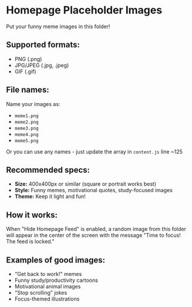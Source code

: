 # Homepage Placeholder Images

Put your funny meme images in this folder! 

## Supported formats:
- PNG (.png)
- JPG/JPEG (.jpg, .jpeg)
- GIF (.gif)

## File names:
Name your images as:
- `meme1.png`
- `meme2.png`
- `meme3.png`
- `meme4.png`
- `meme5.png`

Or you can use any names - just update the array in `content.js` line ~125

## Recommended specs:
- **Size:** 400x400px or similar (square or portrait works best)
- **Style:** Funny memes, motivational quotes, study-focused images
- **Theme:** Keep it light and fun!

## How it works:
When "Hide Homepage Feed" is enabled, a random image from this folder will appear in the center of the screen with the message "Time to focus! The feed is locked."

## Examples of good images:
- "Get back to work!" memes
- Funny study/productivity cartoons
- Motivational animal images
- "Stop scrolling" jokes
- Focus-themed illustrations
